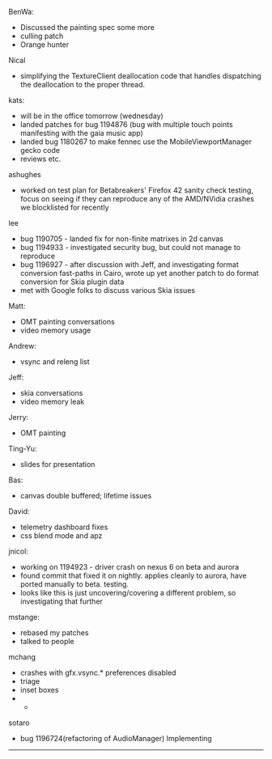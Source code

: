 BenWa:
* Discussed the painting spec some more
* culling patch
* Orange hunter



Nical
* simplifying the TextureClient deallocation code that handles dispatching the deallocation to the proper thread.



kats:
* will be in the office tomorrow (wednesday)
* landed patches for bug 1194876 (bug with multiple touch points manifesting with the gaia music app)
* landed bug 1180267 to make fennec use the MobileViewportManager gecko code
* reviews etc.



ashughes
* worked on test plan for Betabreakers' Firefox 42 sanity check testing, focus on seeing if they can reproduce any of the AMD/NVidia crashes we blocklisted for recently



lee
* bug 1190705 - landed fix for non-finite matrixes in 2d canvas
* bug 1194933 - investigated security bug, but could not manage to reproduce
* bug 1196927 - after discussion with Jeff, and investigating format conversion fast-paths in Cairo, wrote up yet another patch to do format conversion for Skia plugin data
* met with Google folks to discuss various Skia issues



Matt:
* OMT painting conversations
* video memory usage



Andrew:
* vsync and releng list



Jeff:
* skia conversations
* video memory leak



Jerry:
* OMT painting



Ting-Yu:
* slides for presentation



Bas:
* canvas double buffered; lifetime issues



David:
* telemetry dashboard fixes
* css blend mode and apz



jnicol:
* working on 1194923 - driver crash on nexus 6 on beta and aurora
* found commit that fixed it on nightly. applies cleanly to aurora, have ported manually to beta. testing.
* looks like this is just uncovering/covering a different problem, so investigating that further



mstange:
* rebased my patches
* talked to people



mchang
* crashes with gfx.vsync.* preferences disabled
* triage
* inset boxes
* * 


sotaro
* bug 1196724(refactoring of AudioManager) Implementing



________________


